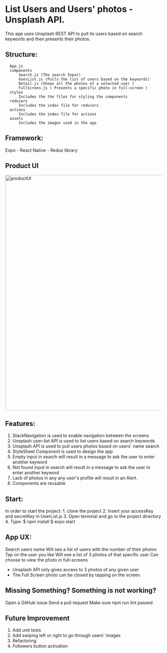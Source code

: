 # List Users and Users' photos - Unsplash API.
This app uses Unsplash REST API to pull its users based on search keywords and then presents their photos.

## Structure:
```
  App.js
  components
      Search.js (The search Input)
      UserList.js (Pulls the list of users based on the keywords)
      Detail.js (Shows all the photos of a selected user )
      FullScreen.js ( Presents a specific photo in full-screen )
  styles
      Includes the the files for styling the components
  reducers
      Includes the index file for reducers
  actions
      Includes the index file for actions
  assets
      Includes the images used in the app
```

## Framework:
  Expo - React Native - Redux library

## Product UI 
<img width="755" alt="productUI" src="https://user-images.githubusercontent.com/43462308/86526093-a3049580-be4c-11ea-938f-e79e00731689.png">


## Features:
  1. StackNavigation is used to enable navigation between the screens
  2. Unsplash user-list API is used to list users based on search keywords
  3. Unsplash API is used to pull users photos based on users' name search
  4. StyleSheet Component is used to design the app
  5. Empty input in search will result in a message to ask the user to enter another keyword
  6. Not found input in search will result in a message to ask the user to enter another keyword
  7. Lack of photos in any any user's profile will result in an Alert.
  8. Components are reusable


## Start:
  In order to start the project:
    1. clone the project
    2. Insert your accessKey and secretKey in UserList.js
    3. Open terminal and go to the project directory
    4. Type: $ npm install  $ expo start


## App UX:
  Search users name
  Will see a list of users with the number of their photos
  Tap on the user you like
  Will see a list of 3 photos of that specific user
  Can choose to view the photo in full-screens
  * Unsplash API only gives access to 3 photos of any given user
  * The Full Screen photo can be closed by tapping on the screen.


## Missing Something? Something is not working?
  Open a GitHub issue
  Send a pull request
  Make sure npm run lint passed


## Future Improvement
  1. Add unit tests
  2. Add swiping left or right to go through users' images
  3. Refactoring
  4. Followers button activation
